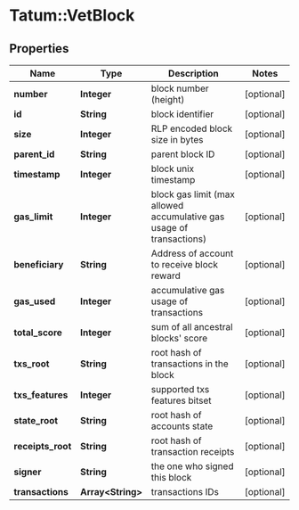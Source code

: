 # Tatum::VetBlock

## Properties
Name | Type | Description | Notes
------------ | ------------- | ------------- | -------------
**number** | **Integer** | block number (height) | [optional] 
**id** | **String** | block identifier | [optional] 
**size** | **Integer** | RLP encoded block size in bytes | [optional] 
**parent_id** | **String** | parent block ID | [optional] 
**timestamp** | **Integer** | block unix timestamp | [optional] 
**gas_limit** | **Integer** | block gas limit (max allowed accumulative gas usage of transactions) | [optional] 
**beneficiary** | **String** | Address of account to receive block reward | [optional] 
**gas_used** | **Integer** | accumulative gas usage of transactions | [optional] 
**total_score** | **Integer** | sum of all ancestral blocks&#x27; score | [optional] 
**txs_root** | **String** | root hash of transactions in the block | [optional] 
**txs_features** | **Integer** | supported txs features bitset | [optional] 
**state_root** | **String** | root hash of accounts state | [optional] 
**receipts_root** | **String** | root hash of transaction receipts | [optional] 
**signer** | **String** | the one who signed this block | [optional] 
**transactions** | **Array&lt;String&gt;** | transactions IDs | [optional] 

